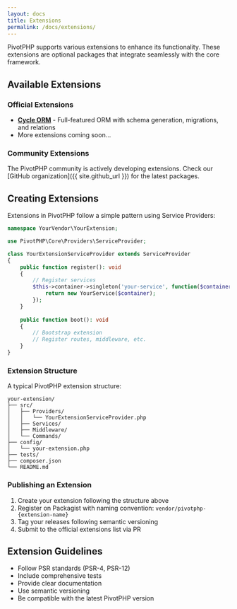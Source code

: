 ```yaml
---
layout: docs
title: Extensions
permalink: /docs/extensions/
---
```


PivotPHP supports various extensions to enhance its functionality. These extensions are optional packages that integrate seamlessly with the core framework.

## Available Extensions

### Official Extensions

- **[Cycle ORM](/docs/extensions/cycle-orm/)** - Full-featured ORM with schema generation, migrations, and relations
- More extensions coming soon...

### Community Extensions

The PivotPHP community is actively developing extensions. Check our [GitHub organization]({{ site.github_url }}) for the latest packages.

## Creating Extensions

Extensions in PivotPHP follow a simple pattern using Service Providers:

```php
namespace YourVendor\YourExtension;

use PivotPHP\Core\Providers\ServiceProvider;

class YourExtensionServiceProvider extends ServiceProvider
{
    public function register(): void
    {
        // Register services
        $this->container->singleton('your-service', function($container) {
            return new YourService($container);
        });
    }
    
    public function boot(): void
    {
        // Bootstrap extension
        // Register routes, middleware, etc.
    }
}
```

### Extension Structure

A typical PivotPHP extension structure:

```
your-extension/
├── src/
│   ├── Providers/
│   │   └── YourExtensionServiceProvider.php
│   ├── Services/
│   ├── Middleware/
│   └── Commands/
├── config/
│   └── your-extension.php
├── tests/
├── composer.json
└── README.md
```

### Publishing an Extension

1. Create your extension following the structure above
2. Register on Packagist with naming convention: `vendor/pivotphp-{extension-name}`
3. Tag your releases following semantic versioning
4. Submit to the official extensions list via PR

## Extension Guidelines

- Follow PSR standards (PSR-4, PSR-12)
- Include comprehensive tests
- Provide clear documentation
- Use semantic versioning
- Be compatible with the latest PivotPHP version